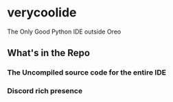 # verycoolide
 The Only Good Python IDE outside Oreo

## What's in the Repo
### The Uncompiled source code for the entire IDE
### Discord rich presence
